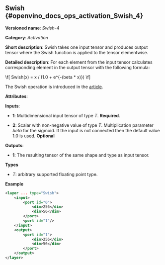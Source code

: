 ## Swish <a name="Swish"></a> {#openvino_docs_ops_activation_Swish_4}

**Versioned name**: *Swish-4*

**Category**: *Activation*

**Short description**: Swish takes one input tensor and produces output tensor where the Swish function is applied to the tensor elementwise.

**Detailed description**: For each element from the input tensor calculates corresponding
element in the output tensor with the following formula: 

\f[
Swish(x) = x / (1.0 + e^{-(beta * x)})
\f]

The Swish operation is introduced in the [article](https://arxiv.org/pdf/1710.05941.pdf).

**Attributes**:

**Inputs**:

*   **1**: Multidimensional input tensor of type *T*. **Required**.

*   **2**: Scalar with non-negative value of type *T*. Multiplication parameter *beta* for the sigmoid. If the input is not connected then the default value 1.0 is used. **Optional**

**Outputs**:

*   **1**: The resulting tensor of the same shape and type as input tensor.

**Types**

* *T*: arbitrary supported floating point type.


**Example**

```xml
<layer ... type="Swish">
    <input>
        <port id="0">
            <dim>256</dim>
            <dim>56</dim>
        </port>
        <port id="1"/>
    </input>
    <output>
        <port id="1">
            <dim>256</dim>
            <dim>56</dim>
        </port>
    </output>
</layer>
```